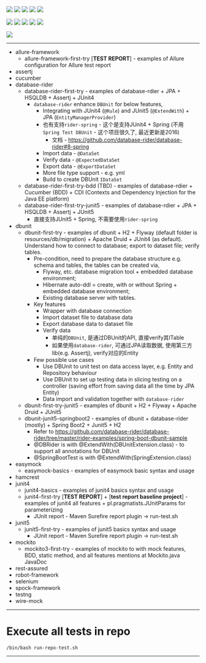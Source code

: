 ![](https://img.shields.io/badge/language-java-blue)
![](https://img.shields.io/badge/technology-junit5,%20junit4,%20mockito3,%20database-rider,%20dbunit,%20easymock3-blue)
![](https://img.shields.io/badge/development%20year-2020-orange)
![](https://img.shields.io/badge/contributor-shijian%20su-purple)
![](https://img.shields.io/badge/license-MIT-lightgrey)

![](https://img.shields.io/github/languages/top/shijiansu/)
![](https://img.shields.io/github/languages/count/shijiansu/)
![](https://img.shields.io/github/languages/code-size/shijiansu/)
![](https://img.shields.io/github/repo-size/shijiansu/)
![](https://img.shields.io/github/last-commit/shijiansu/?color=red)

![](https://github.com/shijiansu//workflows/ci%20build/badge.svg)

--------------------------------------------------------------------------------

- allure-framework
  - allure-framework-first-try [**TEST REPORT**] - examples of Allure configuration for Allure test report
- assertj
- cucumber
- database-rider
  - database-rider-first-try - examples of database-rdier + JPA + HSQLDB + Assertj + JUnit4
    - `database-rider` enhance `DBUnit` for below features,
      - Integrating with JUnit4 (`@Rule`) and JUnit5 (`@ExtendWith`) + JPA (`EntityManagerProvider`)
      - 也有支持`rider-spring` - 这个是支持JUnit4 + Spring (不用`Spring Test DBUnit` - 这个项目很久了, 最近更新是2016)
        - 文档 - <https://github.com/database-rider/database-rider#8-spring>
      - Import data - `@DataSet`
      - Verify data - `@ExpectedDataSet`
      - Export data - `@ExportDataSet`
      - More file type support - e.g. yml
      - Build to create DBUnit `IDataSet`
  - database-rider-first-try-bdd (TBD) - examples of database-rdier + Cucumber (BDD) + CDI (Contexts and Dependency Injection for the Java EE platform)
  - database-rider-first-try-junit5 - examples of database-rdier + JPA + HSQLDB + Assertj + JUnit5
    - 直接支持JUnit5 + Spring, 不需要使用`rider-spring`
- dbunit
  - dbunit-first-try - examples of dbunit + H2 + Flyway (default folder is resources/db/migration) + Apache Druid + JUnit4 (as default). Understand how to connect to database; export to dataset file; verify tables.
    - Pre-condition, need to prepare the database structure e.g. schema and tables, the tables can be created via,
      - Flyway, etc. database migration tool + embedded database environment;
      - Hibernate auto-ddl = create, with or without Spring + embedded database environment;
      - Existing database server with tables.
    - Key features
      - Wrapper with database connection
      - Import dataset file to database data
      - Export database data to dataset file
      - Verify data
        - 单纯的`DBUnit`, 是通过DBUnit的API, 直接verify其ITable
        - 如果使用`database-rider`, 可通过JPA读取数据, 使用第三方lib(e.g. Assertj), verify对应的Entity
    - Few possible use cases
      - Use DBUnit to unit test on data access layer, e.g. Entity and Repository behaviour
      - Use DBUnit to set up testing data in slicing testing on a controller (saving effort from saving data all the time by JPA Entity)
      - Data import and validation together with `database-rider`
  - dbunit-first-try-junit5 -  examples of dbunit + H2 + Flyway + Apache Druid + JUnit5
  - dbunit-junit5-springboot2 - examples of dbunit + database-rider (mostly) + Spring Boot2 + Junit5 + H2
    - Refer to <https://github.com/database-rider/database-rider/tree/master/rider-examples/spring-boot-dbunit-sample>
    - @DBRider is with @ExtendWith(DBUnitExtension.class) - to support all annotations for DBUnit
    - @SpringBootTest is with @ExtendWith(SpringExtension.class)
- easymock
  - easymock-basics - examples of easymock basic syntax and usage
- hamcrest
- junit4
  - junit4-basics - examples of junit4 basics syntax and usage
  - junit4-first-try [**TEST REPORT**] + [**test report baseline project**] - examples of junit4 all features + pl.pragmatists.JUnitParams for parameterizing
    - JUnit report - Maven Surefire report plugin -> run-test.sh
- junit5
  - junit5-first-try - examples of junit5 basics syntax and usage
    - JUnit report - Maven Surefire report plugin -> run-test.sh
- mockito
  - mockito3-first-try - examples of mockito to with mock features, BDD, static method, and all features mentions at Mockito.java JavaDoc
- rest-assured
- robot-framework
- selenium
- spock-framework
- testng
- wire-mock

--------------------------------------------------------------------------------

# Execute all tests in repo

`/bin/bash run-repo-test.sh`

--------------------------------------------------------------------------------
